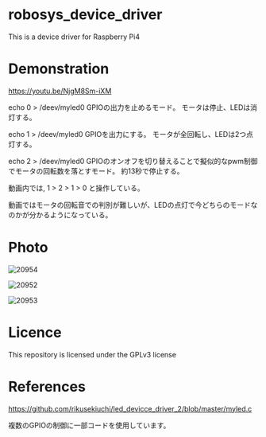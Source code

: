 # robosys_device_driver
This is a device driver for Raspberry Pi4

# Demonstration
https://youtu.be/NjgM8Sm-iXM

echo 0 > /deev/myled0
GPIOの出力を止めるモード。
モータは停止、LEDは消灯する。

echo 1 > /deev/myled0
GPIOを出力にする。
モータが全回転し、LEDは2つ点灯する。

echo 2 > /deev/myled0 
GPIOのオンオフを切り替えることで擬似的なpwm制御でモータの回転数を落とすモード。
約13秒で停止する。

動画内では, 1 > 2 > 1 > 0  と操作している。

動画ではモータの回転音での判別が難しいが、LEDの点灯で今どちらのモードなのかが分かるようになっている。


# Photo
![20954](https://user-images.githubusercontent.com/54259047/100732836-abb7c280-3410-11eb-8918-47ab0add1773.jpg)

![20952](https://user-images.githubusercontent.com/54259047/100733032-efaac780-3410-11eb-9038-87179eeb97a6.jpg)

![20953](https://user-images.githubusercontent.com/54259047/100732983-df92e800-3410-11eb-96a4-bc110b9886dc.jpg)

# Licence
This repository is licensed under the GPLv3 license

# References
https://github.com/rikusekiuchi/led_devicce_driver_2/blob/master/myled.c

複数のGPIOの制御に一部コードを使用しています。
